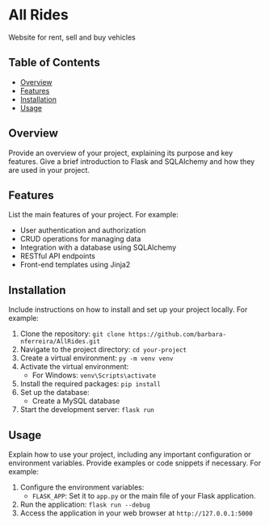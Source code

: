 # All Rides

Website for rent, sell and buy vehicles

## Table of Contents

- [Overview](#overview)
- [Features](#features)
- [Installation](#installation)
- [Usage](#usage)

## Overview

Provide an overview of your project, explaining its purpose and key features. Give a brief introduction to Flask and SQLAlchemy and how they are used in your project.

## Features

List the main features of your project. For example:

- User authentication and authorization
- CRUD operations for managing data
- Integration with a database using SQLAlchemy
- RESTful API endpoints
- Front-end templates using Jinja2

## Installation

Include instructions on how to install and set up your project locally. For example:

1. Clone the repository: `git clone https://github.com/barbara-nferreira/AllRides.git`
2. Navigate to the project directory: `cd your-project`
3. Create a virtual environment: `py -m venv venv`
4. Activate the virtual environment:
   - For Windows: `venv\Scripts\activate`
5. Install the required packages: `pip install`
6. Set up the database:
   - Create a MySQL database
7. Start the development server: `flask run`

## Usage

Explain how to use your project, including any important configuration or environment variables. Provide examples or code snippets if necessary. For example:

1. Configure the environment variables:
   - `FLASK_APP`: Set it to `app.py` or the main file of your Flask application.
2. Run the application: `flask run --debug`
3. Access the application in your web browser at `http://127.0.0.1:5000`


